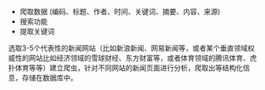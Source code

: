 + 爬取数据 (编码、标题、作者、时间、关键词、摘要、内容、来源)
+ 搜索功能
+ 提取关键词


选取3-5个代表性的新闻网站（比如新浪新闻、网易新闻等，或者某个垂直领域权威性的网站比如经济领域的雪球财经、东方财富等，或者体育领域的腾讯体育、虎扑体育等等）建立爬虫，针对不同网站的新闻页面进行分析，爬取出等结构化信息，存储在数据库中。

 